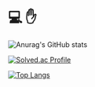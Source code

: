 #                      💻 ✋

![Anurag's GitHub stats](https://github-readme-stats.vercel.app/api?username=jaehan4707&show_icons=true&theme=cobalt)

[![Solved.ac Profile](http://mazassumnida.wtf/api/v2/generate_badge?boj=wogks99)](https://solved.ac/wogks99/)





[![Top Langs](https://github-readme-stats.vercel.app/api/top-langs/?username=jaehan4707)](https://github.com/anuraghazra/github-readme-stats)
